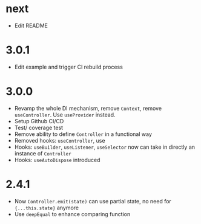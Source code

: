 # next

- Edit README

# 3.0.1

- Edit example and trigger CI rebuild process

# 3.0.0

- Revamp the whole DI mechanism, remove `Context`, remove `useController`. Use `useProvider` instead.
- Setup Github CI/CD
- Test/ coverage test
- Remove ability to define `Controller` in a functional way
- Removed hooks: `useController`, use
- Hooks: `useBuilder`, `useListener`, `useSelector` now can take in directly an instance of `Controller`
- Hooks: `useAutoDispose` introduced

# 2.4.1

- Now `Controller.emit(state)` can use partial state, no need for `{...this.state}` anymore
- Use `deepEqual` to enhance comparing function
